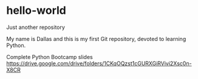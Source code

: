 # hello-world
Just another repository

My name is Dallas and this is my first Git repository, devoted to learning Python.

Complete Python Bootcamp slides
https://drive.google.com/drive/folders/1CKqOQzst1cGURXGiRVivi2Xsc0n-X8CR
